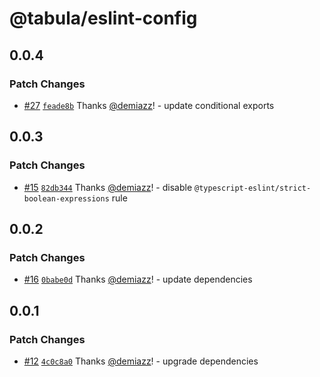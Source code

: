 # @tabula/eslint-config

## 0.0.4

### Patch Changes

- [#27](https://github.com/ReTable/ui-kit/pull/27) [`feade8b`](https://github.com/ReTable/ui-kit/commit/feade8b2f8e51fc2cf5f7805526808f310d66e07) Thanks [@demiazz](https://github.com/demiazz)! - update conditional exports

## 0.0.3

### Patch Changes

- [#15](https://github.com/ReTable/ui-kit/pull/15) [`82db344`](https://github.com/ReTable/ui-kit/commit/82db34478868cc495baee9c9ab3ae4afef9e8a3a) Thanks [@demiazz](https://github.com/demiazz)! - disable `@typescript-eslint/strict-boolean-expressions` rule

## 0.0.2

### Patch Changes

- [#16](https://github.com/ReTable/ui-kit/pull/16) [`0babe0d`](https://github.com/ReTable/ui-kit/commit/0babe0ddce43e31ef2800bedcc6a6f5a156bc994) Thanks [@demiazz](https://github.com/demiazz)! - update dependencies

## 0.0.1

### Patch Changes

- [#12](https://github.com/ReTable/ui-kit/pull/12) [`4c0c8a0`](https://github.com/ReTable/ui-kit/commit/4c0c8a0709368205a162a7dfa3eeb3c62c473016) Thanks [@demiazz](https://github.com/demiazz)! - upgrade dependencies
